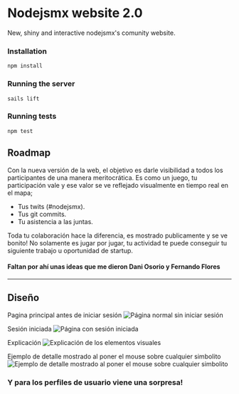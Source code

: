 ﻿Nodejsmx website 2.0
======================
New, shiny and interactive nodejsmx's comunity website.

### Installation

```
npm install
```

### Running the server

```
sails lift
```

### Running tests

```
npm test
```

Roadmap
----------

Con la nueva versión de la web, el objetivo es darle visibilidad a todos los participantes de una manera meritocrática.
Es como un juego, tu participación vale y ese valor se ve reflejado visualmente en tiempo real en el mapa; 

- Tus twits (#nodejsmx).
- Tus git commits.
- Tu asistencia a las juntas. 

Toda tu colaboración hace la diferencia, es mostrado publicamente y se ve bonito! No solamente es jugar por jugar, tu actividad te puede conseguir tu siguiente trabajo u oportunidad de startup.

#### Faltan por ahí unas ideas que me dieron Dani Osorio y Fernando Flores

----------

Diseño
--------
Pagina principal antes de iniciar sesión
![Página normal sin iniciar sesión](https://i.imgur.com/AkKplqc.jpg)

Sesión iniciada
![Página con sesión iniciada](https://i.imgur.com/uBP61XA.jpg)

Explicación
![Explicación de los elementos visuales](https://i.imgur.com/nSFgsMx.jpg)

Ejemplo de detalle mostrado al poner el mouse sobre cualquier simbolito
![Ejemplo de detalle mostrado al poner el mouse sobre cualquier simbolito](https://i.imgur.com/RjNKs42.jpg)

### Y para los perfiles de usuario viene una sorpresa!

